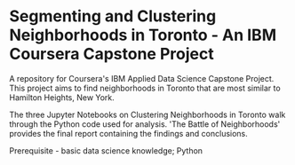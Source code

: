 # Segmenting and Clustering Neighborhoods in Toronto - An IBM Coursera Capstone Project
A repository for Coursera's IBM Applied Data Science Capstone Project. This project aims to find neighborhoods in Toronto that are most similar to Hamilton Heights, New York.

The three Jupyter Notebooks on Clustering Neighborhoods in Toronto walk through the Python code used for analysis. 
'The Battle of Neighborhoods' provides the final report containing the findings and conclusions.

Prerequisite - basic data science knowledge; Python
